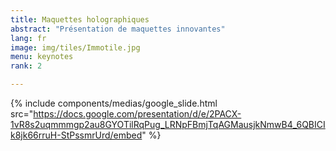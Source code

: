 ```yaml
---
title: Maquettes holographiques
abstract: "Présentation de maquettes innovantes"
lang: fr
image: img/tiles/Immotile.jpg
menu: keynotes
rank: 2

---
```


{% include components/medias/google_slide.html src="https://docs.google.com/presentation/d/e/2PACX-1vR8s2uqmmmgp2au8GYOTilRqPug_LRNpFBmjTqAGMausjkNmwB4_6QBICIk8jk66rruH-StPssmrUrd/embed" %}
